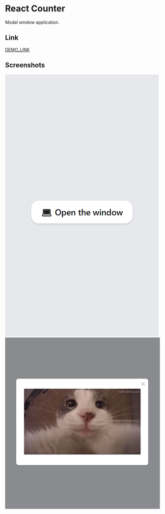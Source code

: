 # React Counter

Modal window application.

## Link

[DEMO_LINK](https://boikoua.github.io/react_modal-window/)

## Screenshots

![Example](./modal_1.png)
![Example](./modal_2.png)

